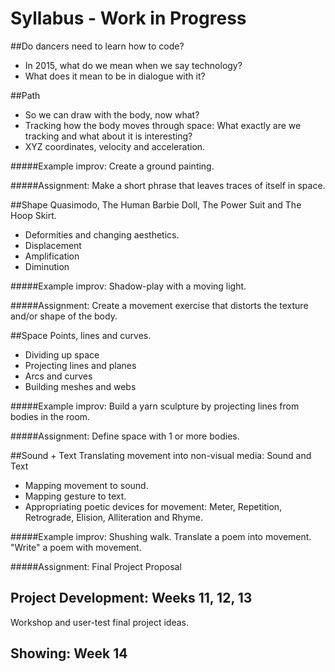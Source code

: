 # Syllabus - Work in Progress

##Do dancers need to learn how to code?
- In 2015, what do we mean when we say technology?
- What does it mean to be in dialogue with it?

##Path

- So	we	can	draw	with	the	body,	now	what?
- Tracking how the body moves through space: What exactly are we tracking and what about it is interesting?
- XYZ coordinates, velocity and acceleration.

#####Example improv:	Create	a	ground	painting.

#####Assignment: Make a short phrase that leaves traces of itself in space.

##Shape
Quasimodo,	The	Human	Barbie	Doll,	The	Power	Suit	and	The	Hoop	Skirt.
- Deformities	and	changing	aesthetics.
- Displacement
- Amplification
- Diminution

#####Example improv:	Shadow-play	with	a	moving	light.

#####Assignment: Create a movement exercise that distorts the texture and/or shape of the body.

##Space
Points, lines and curves.
- Dividing	up	space
- Projecting	lines	and	planes
- Arcs and curves
- Building	meshes	and	webs

#####Example improv: Build	a	yarn	sculpture	by	projecting lines	from	bodies	in	the	room.

#####Assignment: Define	space	with 1 or more bodies.

##Sound + Text
Translating	movement	into	non-visual	media:	Sound	and	Text
- Mapping	movement to sound.
- Mapping	gesture to text.
- Appropriating	poetic	devices	for	movement:	Meter, Repetition, Retrograde, Elision, Alliteration and	Rhyme.

#####Example improv: Shushing	walk.	Translate	a	poem	into	movement. "Write"	a	poem	with	movement.

#####Assignment: Final	Project	Proposal

## Project Development: Weeks 11, 12, 13

Workshop and	user-test	final	project	ideas.

## Showing: Week 14
